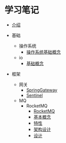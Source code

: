 # 学习笔记

* [介绍](README.md)

* 基础
    * 操作系统
        * [操作系统基础概念](./基础/操作系统基本知识.md)
    * io
        * [基础概念](./基础/IO/基础概念.md)

* 框架
    * 网关
       * [SpringGateway](./框架/网关/SpringGateway.md)
       * [Sentinel](./框架/网关/Sentinel.md)
    * MQ
       * RocketMQ
         * [RocketMQ](./框架/MQ/RocketMQ/RocketMQ.md)
         * [基本概念](./框架/MQ/RocketMQ/基本概念.md)
         * [特性](./框架/MQ/RocketMQ/特性.md)
         * [架构设计](./框架/MQ/RocketMQ/架构设计.md)
         * [设计](./框架/MQ/RocketMQ/设计.md)

